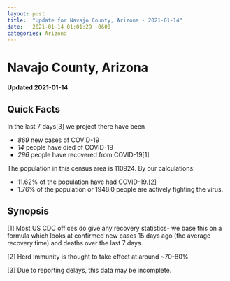 ```yaml
---
layout: post
title:  "Update for Navajo County, Arizona - 2021-01-14"
date:   2021-01-14 01:01:29 -0600
categories: Arizona
---
```


# Navajo County, Arizona
#### Updated 2021-01-14

## Quick Facts

In the last 7 days[3] we project there have been
- *869* new cases of COVID-19
- *14* people have died of COVID-19
- *296* people have recovered from COVID-19[1]

The population in this census area is 110924. By our calculations:
- 11.62% of the population have had COVID-19.[2]
- 1.76% of the population or 1948.0 people are actively fighting the virus.

## Synopsis




[1] Most US CDC offices do give any recovery statistics- we base this on a formula which looks at confirmed new cases
15 days ago (the average recovery time) and deaths over the last 7 days.

[2] Herd Immunity is thought to take effect at around ~70-80%

[3] Due to reporting delays, this data may be incomplete.
 
    